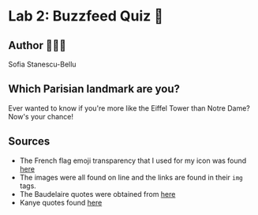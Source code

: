 # Lab 2: Buzzfeed Quiz 📝

## Author 👩🏻‍💻
Sofia Stanescu-Bellu

## Which Parisian landmark are you?
Ever wanted to know if you're more like the Eiffel Tower than Notre Dame? Now's your chance!

## Sources
* The French flag emoji transparency that I used for my icon was found [here](http://www.magic-emoji.com/)
* The images were all found on line and the links are found in their `img` tags.
* The Baudelaire quotes were obtained from [here](https://www.goodreads.com/author/quotes/13847.Charles_Baudelaire?page=1)
* Kanye quotes found [here](https://www.redbull.com/us-en/20-kanye-west-lyrics-you-can-use-every-day)
